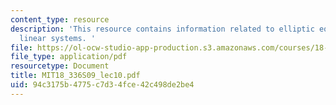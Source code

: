 ```yaml
---
content_type: resource
description: 'This resource contains information related to elliptic equations and
  linear systems. '
file: https://ol-ocw-studio-app-production.s3.amazonaws.com/courses/18-336-numerical-methods-for-partial-differential-equations-spring-2009/94c3175b4775c7d34fce42c498de2be4_MIT18_336S09_lec10.pdf
file_type: application/pdf
resourcetype: Document
title: MIT18_336S09_lec10.pdf
uid: 94c3175b-4775-c7d3-4fce-42c498de2be4
---
```


